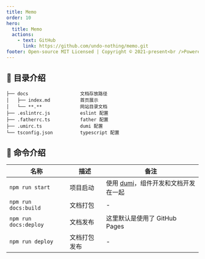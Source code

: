 ```yaml
---
title: Memo
order: 10
hero:
  title: Memo
  actions:
    - text: GitHub
      link: https://github.com/undo-nothing/memo.git
footer: Open-source MIT Licensed | Copyright © 2021-present<br />Powered by undo
---
```


## 📒 目录介绍

```
├── docs                   文档存放路径
│   ├── index.md           首页展示
│   └── **.**              网站目录文档
├── .eslintrc.js           eslint 配置
├── .fatherrc.ts           father 配置
├── .umirc.ts              dumi 配置
└── tsconfig.json          typescript 配置
```

## 🤖 命令介绍

| 名称                  | 描述         | 备注                                                                 |
| --------------------- | ------------ | -------------------------------------------------------------------- |
| `npm run start`       | 项目启动     | 使用 [dumi](https://github.com/umijs/dumi)，组件开发和文档开发在一起 |
| `npm run docs:build`  | 文档打包     | -                                                                    |
| `npm run docs:deploy` | 文档发布     | 这里默认是使用了 GitHub Pages                                        |
| `npm run deploy`      | 文档打包发布 | -                                                                    |
